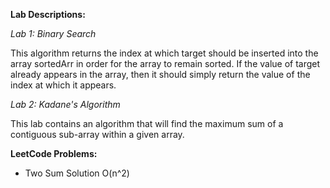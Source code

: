 **Lab Descriptions:**

_Lab 1: Binary Search_

This algorithm returns the index at which target should be inserted 
into the array sortedArr in order for the array to remain sorted. If 
the value of target already appears in the array, then it should 
simply return the value of the index at which it appears.

_Lab 2: Kadane's Algorithm_

This lab contains an algorithm that will find the maximum sum 
of a contiguous sub-array within a given array.

**LeetCode Problems:**
- Two Sum Solution O(n^2)
